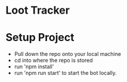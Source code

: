 # Loot Tracker



# Setup Project

- Pull down the repo onto your local machine
- cd into where the repo is stored
- run 'npm install'
- run 'npm run start' to start the bot locally.
